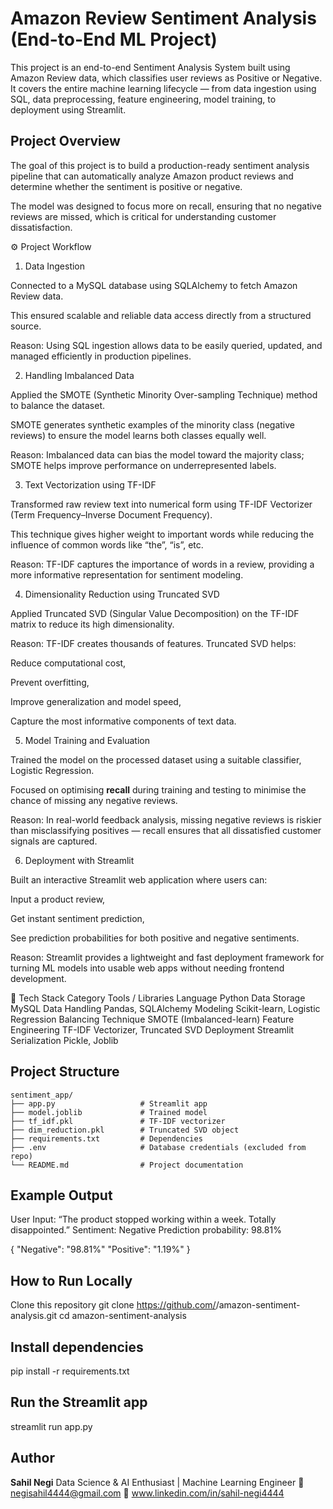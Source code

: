 # Amazon Review Sentiment Analysis (End-to-End ML Project)

This project is an end-to-end Sentiment Analysis System built using Amazon Review data, which classifies user reviews as Positive or Negative.
It covers the entire machine learning lifecycle — from data ingestion using SQL, data preprocessing, feature engineering, model training, to deployment using Streamlit.

## Project Overview

The goal of this project is to build a production-ready sentiment analysis pipeline that can automatically analyze Amazon product reviews and determine whether the sentiment is positive or negative.

The model was designed to focus more on recall, ensuring that no negative reviews are missed, which is critical for understanding customer dissatisfaction.

⚙️ Project Workflow
1. Data Ingestion

Connected to a MySQL database using SQLAlchemy to fetch Amazon Review data.

This ensured scalable and reliable data access directly from a structured source.

Reason: Using SQL ingestion allows data to be easily queried, updated, and managed efficiently in production pipelines.

2. Handling Imbalanced Data

Applied the SMOTE (Synthetic Minority Over-sampling Technique) method to balance the dataset.

SMOTE generates synthetic examples of the minority class (negative reviews) to ensure the model learns both classes equally well.

Reason: Imbalanced data can bias the model toward the majority class; SMOTE helps improve performance on underrepresented labels.

3. Text Vectorization using TF-IDF

Transformed raw review text into numerical form using TF-IDF Vectorizer (Term Frequency–Inverse Document Frequency).

This technique gives higher weight to important words while reducing the influence of common words like “the”, “is”, etc.

Reason: TF-IDF captures the importance of words in a review, providing a more informative representation for sentiment modeling.

4. Dimensionality Reduction using Truncated SVD

Applied Truncated SVD (Singular Value Decomposition) on the TF-IDF matrix to reduce its high dimensionality.

Reason: TF-IDF creates thousands of features. Truncated SVD helps:

Reduce computational cost,

Prevent overfitting,

Improve generalization and model speed,

Capture the most informative components of text data.

5. Model Training and Evaluation

Trained the model on the processed dataset using a suitable classifier, Logistic Regression.

Focused on optimising **recall** during training and testing to minimise the chance of missing any negative reviews.

Reason: In real-world feedback analysis, missing negative reviews is riskier than misclassifying positives — recall ensures that all dissatisfied customer signals are captured.

6. Deployment with Streamlit

Built an interactive Streamlit web application where users can:

Input a product review,

Get instant sentiment prediction,

See prediction probabilities for both positive and negative sentiments.

Reason: Streamlit provides a lightweight and fast deployment framework for turning ML models into usable web apps without needing frontend development.

🧩 Tech Stack
Category	Tools / Libraries
Language	Python
Data Storage	MySQL
Data Handling	Pandas, SQLAlchemy
Modeling	Scikit-learn, Logistic Regression
Balancing Technique	SMOTE (Imbalanced-learn)
Feature Engineering	TF-IDF Vectorizer, Truncated SVD
Deployment	Streamlit
Serialization	Pickle, Joblib

## Project Structure
```
sentiment_app/
├── app.py                   # Streamlit app
├── model.joblib             # Trained model
├── tf_idf.pkl               # TF-IDF vectorizer
├── dim_reduction.pkl        # Truncated SVD object
├── requirements.txt         # Dependencies
├── .env                     # Database credentials (excluded from repo)
└── README.md                # Project documentation
```
## Example Output

User Input: “The product stopped working within a week. Totally disappointed.”
Sentiment: Negative
Prediction probability: 98.81%

{
"Negative": "98.81%"
"Positive": "1.19%"
}

## How to Run Locally

Clone this repository
git clone https://github.com/<your-username>/amazon-sentiment-analysis.git
cd amazon-sentiment-analysis


## Install dependencies
pip install -r requirements.txt


## Run the Streamlit app
streamlit run app.py

## Author

**Sahil Negi**
Data Science & AI Enthusiast | Machine Learning Engineer
📧 negisahil4444@gmail.com
🔗 www.linkedin.com/in/sahil-negi4444
